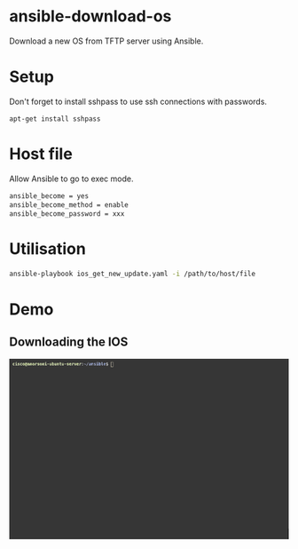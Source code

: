 # ansible-download-os
Download a new OS from TFTP server using Ansible.

# Setup
Don't forget to install sshpass to use ssh connections with passwords.

```
apt-get install sshpass
```

# Host file

Allow Ansible to go to exec mode.

```
ansible_become = yes
ansible_become_method = enable
ansible_become_password = xxx
```

# Utilisation

```bash
ansible-playbook ios_get_new_update.yaml -i /path/to/host/file
```

# Demo
## Downloading the IOS
![Demo - IOS download](demo/gif_get_ios.gif)

